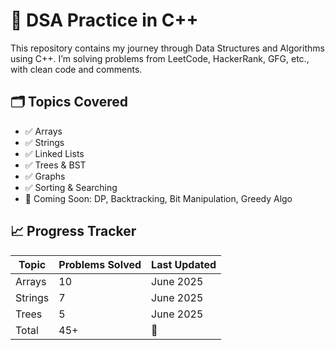 # 🧠 DSA Practice in C++

This repository contains my journey through Data Structures and Algorithms using C++. I’m solving problems from LeetCode, HackerRank, GFG, etc., with clean code and comments.

## 🗂️ Topics Covered
- ✅ Arrays
- ✅ Strings
- ✅ Linked Lists
- ✅ Trees & BST
- ✅ Graphs
- ✅ Sorting & Searching
- 🚧 Coming Soon: DP, Backtracking, Bit Manipulation, Greedy Algo


## 📈 Progress Tracker

| Topic        | Problems Solved | Last Updated |
|--------------|------------------|----------------|
| Arrays       | 10               | June 2025      |
| Strings      | 7                | June 2025      |
| Trees        | 5                | June 2025      |
| Total        | 45+              | 🚀


